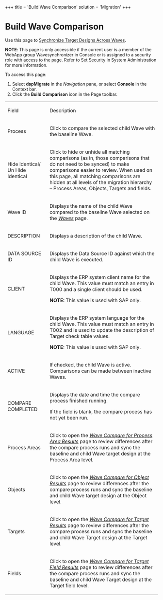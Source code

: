 +++
title = 'Build Wave Comparison'
solution = 'Migration'
+++

# Build Wave Comparison

<div class="use" data-xmlns="">

Use this page to [Synchronize Target Designs Across
Waves](../Use_Cases/Synchronize_Target_Designs_Across_Waves.htm).

</div>

**NOTE**: This page is only accessible if the current user is a member
of the WebApp group Wavesynchronizer in Console or is assigned to a
security role with access to the page. Refer to [Set
Security](../../../Platform/Sys_Admin/Use_Cases/Setting_security.htm) in
System Administration for more information.

To access this page:

1.  Select
    <span style="font-weight: bold;" data-xmlns="http://www.w3.org/1999/xhtml">dspMigrate</span>
    in the
    <span style="font-style: italic;" data-xmlns="http://www.w3.org/1999/xhtml">Navigation</span>
    pane, or select
    <span style="font-weight: bold;" data-xmlns="http://www.w3.org/1999/xhtml">Console</span>
    in the Context bar.
2.  Click the
    <span style="font-weight: bold;" data-xmlns="http://www.w3.org/1999/xhtml">
    Build Comparison</span> icon in the Page toolbar.

<table>
<tbody>
<tr class="odd">
<td><p>Field</p></td>
<td><p>Description</p></td>
</tr>
<tr class="even">
<td><p>Process</p></td>
<td><p>Click to compare the selected child Wave with the baseline Wave.</p></td>
</tr>
<tr class="odd">
<td><p>Hide Identical/ Un Hide Identical</p></td>
<td><p>Click to hide or unhide all matching comparisons (as in, those comparisons that do not need to be synced) to make comparisons easier to review. When used on this page, all matching comparisons are hidden at all levels of the migration hierarchy – Process Areas, Objects, Targets and fields.</p></td>
</tr>
<tr class="even">
<td><p>Wave ID</p></td>
<td><p>Displays the name of the child Wave compared to the baseline Wave selected on the <em><a href="Waves_H.htm">Waves</a></em> page.</p></td>
</tr>
<tr class="odd">
<td><p>DESCRIPTION</p></td>
<td><p>Displays a description of the child Wave.</p></td>
</tr>
<tr class="even">
<td><p>DATA SOURCE ID</p></td>
<td><p>Displays the Data Source ID against which the child Wave is executed.</p></td>
</tr>
<tr class="odd">
<td><p>CLIENT</p></td>
<td><p>Displays the ERP system client name for the child Wave. This value must match an entry in T000 and a single client should be used.</p>
<p><strong>NOTE:</strong> This value is used with SAP only.</p></td>
</tr>
<tr class="even">
<td><p>LANGUAGE</p></td>
<td><p>Displays the ERP system language for the child Wave. This value must match an entry in T002 and is used to update the description of Target check table values.</p>
<p><strong>NOTE:</strong> This value is used with SAP only.</p></td>
</tr>
<tr class="odd">
<td><p>ACTIVE</p></td>
<td><p>If checked, the child Wave is active. Comparisons can be made between inactive Waves.</p></td>
</tr>
<tr class="even">
<td><p>COMPARE COMPLETED</p></td>
<td><p>Displays the date and time the compare process finished running.</p>
<p>If the field is blank, the compare process has not yet been run.</p></td>
</tr>
<tr class="odd">
<td><p>Process Areas</p></td>
<td><p>Click to open the <em><a href="Wave_Compare_for_Process_Area_Results_H.htm">Wave Compare for Process Area Results</a></em> page to review differences after the compare process runs and sync the baseline and child Wave target design at the Process Area level.</p></td>
</tr>
<tr class="even">
<td><p>Objects</p></td>
<td><p>Click to open the <em><a href="Wave_Compare_for_Object_Results_H.htm">Wave Compare for Object Results</a></em> page to review differences after the compare process runs and sync the baseline and child Wave target design at the Object level.</p></td>
</tr>
<tr class="odd">
<td><p>Targets</p></td>
<td><p>Click to open the <em><a href="Wave_Compare_for_Target_Results.htm">Wave Compare for Target Results</a></em> page to review differences after the compare process runs and sync the baseline and child Wave Target design at the Target level.</p></td>
</tr>
<tr class="even">
<td><p>Fields</p></td>
<td><p>Click to open the <em><a href="Wave_Compare_for_Target_Field_Results.htm">Wave Compare for Target Field Results</a></em> page to review differences after the compare process runs and sync the baseline and child Wave Target design at the Target field level.</p></td>
</tr>
</tbody>
</table>
